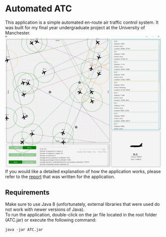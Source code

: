 # Automated ATC
This application is a simple automated en-route air traffic control system. It was built for my final year undergraduate project at the University of Manchester.
![Screenshot](image.PNG)
If you would like a detailed explanation of how the application works, please refer to the [report](final_report.pdf) that was written for the application.

## Requirements
Make sure to use Java 8 (unfortunately, external libraries that were used do not work with newer versions of Java).  
To run the application, double-click on the jar file located in the root folder (ATC.jar) or execute the following command: 
``` 
java -jar ATC.jar
```
